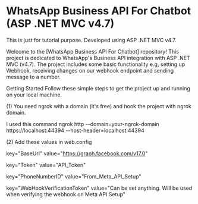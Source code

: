 # WhatsApp Business API For Chatbot (ASP .NET MVC v4.7)

This is just for tutorial purpose. Developed using ASP .NET MVC v4.7.

Welcome to the [WhatsApp Business API For Chatbot] repository! This project is dedicated to WhatsApp's Business API integration with ASP .NET MVC (v4.7). The project includes some basic functionality e.g, setting up Webhook, receiving changes on our webhook endpoint and sending message to a number.

Getting Started
Follow these simple steps to get the project up and running on your local machine.

(1) You need ngrok with a domain (it's free) and hook the project with ngrok domain.

I used this command ngrok http --domain=your-ngrok-domain https://localhost:44394 --host-header=localhost:44394

(2) Add these values in web.config

key="BaseUrl" value="https://graph.facebook.com/v17.0"

key="Token" value="API_Token"

key="PhoneNumberID" value="From_Meta_API_Setup"

key="WebHookVerificationToken" value="Can be set anything. Will be used when verifying the webhook on Meta API Setup"
